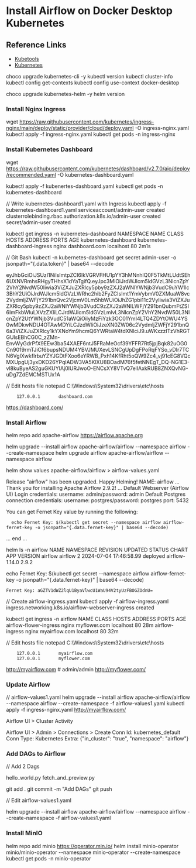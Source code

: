 # Install Airflow on Docker Desktop Kubernetes

## Reference Links

- [Kubetools](https://collabnix.github.io/kubetools/)
- [Kubernetes](https://kubernetes.io/docs/tasks/tools/)

choco upgrade kubernetes-cli -y
kubectl version
kubectl cluster-info
kubectl config get-contexts
kubectl config use-context docker-desktop

choco upgrade kubernetes-helm -y
helm version

### Install Nginx Ingress

wget https://raw.githubusercontent.com/kubernetes/ingress-nginx/main/deploy/static/provider/cloud/deploy.yaml -O ingress-nginx.yaml
kubectl apply -f ingress-nginx.yaml
kubectl get pods -n ingress-nginx

### Install Kubernetes Dashboard

wget https://raw.githubusercontent.com/kubernetes/dashboard/v2.7.0/aio/deploy/recommended.yaml -O kubernetes-dashboard.yaml

kubectl apply -f kubenertes-dashboard.yaml
kubectl get pods -n kubernetes-dashboard

// Write kubernetes-dashboard1.yaml with Ingress
kubectl apply -f kubernetes-dashboard1.yaml
    serviceaccount/admin-user created
    clusterrolebinding.rbac.authorization.k8s.io/admin-user created
    secret/admin-user created

kubectl get ingress -n kubernetes-dashboard
    NAMESPACE              NAME                           CLASS   HOSTS           ADDRESS     PORTS   AGE
    kubernetes-dashboard   kubernetes-dashboard-ingress   nginx   dashboard.com   localhost   80      2m1s

// Git Bash
kubectl -n kubernetes-dashboard get secret admin-user -o jsonpath="{.data.token}" | base64 --decode

eyJhbGciOiJSUzI1NiIsImtpZCI6IkVGRVFHU1pYY3hMNnhlQ0F5TkMtLUdtSEh6UXNVRmhsRHgyTHhsX1dYaTgifQ.eyJpc3MiOiJrdWJlcm5ldGVzL3NlcnZpY2VhY2NvdW50Iiwia3ViZXJuZXRlcy5pby9zZXJ2aWNlYWNjb3VudC9uYW1lc3BhY2UiOiJrdWJlcm5ldGVzLWRhc2hib2FyZCIsImt1YmVybmV0ZXMuaW8vc2VydmljZWFjY291bnQvc2VjcmV0Lm5hbWUiOiJhZG1pbi11c2VyIiwia3ViZXJuZXRlcy5pby9zZXJ2aWNlYWNjb3VudC9zZXJ2aWNlLWFjY291bnQubmFtZSI6ImFkbWluLXVzZXIiLCJrdWJlcm5ldGVzLmlvL3NlcnZpY2VhY2NvdW50L3NlcnZpY2UtYWNjb3VudC51aWQiOiIyMzFiYzk3OC01YmI4LTQ4ZDYtOWU4YS0wMDkwNDU4OTAwMDYiLCJzdWIiOiJzeXN0ZW06c2VydmljZWFjY291bnQ6a3ViZXJuZXRlcy1kYXNoYm9hcmQ6YWRtaW4tdXNlciJ9.uWKxzzITzVhRGTGUlsEBhCG0C_zZMn-EnvWyGdrPfX9EEw3ba54XAEF6ntJ5FRaMeOcf39YFFR7Rt5jpjBqk82uOG0Cn9019rmTJiCf6bupsNDUM4YBVJMUXevLSNCgUpDgFPoRqFYSo_vDIr7TCN6VgIXwkfIrbuYZYJGDtFXoo6eYRWB_Pxh14KfRht5oQW9Zc4_vj91cEG8VQcMXUpgUj3yxDKD26YPqlADW3VA5KlXU8BOadM76f5fetNNEgT_DQ-NG1E3-vl8kuByeAS2guGKUYIAj0IURJwoO-ENCsXY8VTvQ7elIAxkRUB8ZNXQvNG-uDg7ZdEMCMSTUx1A

// Edit hosts file
notepad C:\Windows\System32\drivers\etc\hosts

        127.0.0.1       dashboard.com

<https://dashboard.com/>

### Install Airflow

helm repo add apache-airflow https://airflow.apache.org

helm upgrade --install airflow apache-airflow/airflow --namespace airflow --create-namespace
helm upgrade airflow apache-airflow/airflow --namespace airflow

helm show values apache-airflow/airflow > airflow-values.yaml

  Release "airflow" has been upgraded. Happy Helming!
  NAME: airflow
  ...
  Thank you for installing Apache Airflow 2.9.2!
  ...
  Default Webserver (Airflow UI) Login credentials:
      username: admin/password: admin
  Default Postgres connection credentials:
      username: postgres/password: postgres
      port: 5432

  You can get Fernet Key value by running the following:

      echo Fernet Key: $(kubectl get secret --namespace airflow airflow-fernet-key -o jsonpath="{.data.fernet-key}" | base64 --decode)
  ... end ...

helm ls -n airflow
    NAME    NAMESPACE       REVISION        UPDATED                  STATUS          CHART           APP VERSION
    airflow airflow         2               2024-07-04 17:46:58.99   deployed        airflow-1.14.0  2.9.2

echo Fernet Key: $(kubectl get secret --namespace airflow airflow-fernet-key -o jsonpath="{.data.fernet-key}" | base64 --decode)

    Fernet Key: aGZTV1dWZ2lqU1ByaVlwcU1WaU94V2tyUzFBOGZOdnU=

// Create airflow-ingress.yaml
kubectl apply -f airflow-ingress.yaml
    ingress.networking.k8s.io/airflow-webserver-ingress created

kubectl get ingress -n airflow
    NAME                     CLASS   HOSTS           ADDRESS     PORTS   AGE
    airflow-flower-ingress   nginx   myflower.com    localhost   80      28m
    airflow-ingress          nginx   myairflow.com   localhost   80      32m

// Edit hosts file
notepad C:\Windows\System32\drivers\etc\hosts

        127.0.0.1       myairflow.com
        127.0.0.1       myflower.com

<http://myairflow.com> # admin/admin
<http://myflower.com/>

### Update Airflow

// airflow-values1.yaml
helm upgrade --install airflow apache-airflow/airflow --namespace airflow --create-namespace -f airflow-values1.yaml
kubectl apply -f ingress-nginx.yaml
<http://myairflow.com/>

Airflow UI > Cluster Activity

Airflow UI > Admin > Connections > Create
    Conn Id: kubernetes_default
    Conn Type: Kubernetes
    Extra: {"in_cluster": "true", "namespace": "airflow"}

### Add DAGs to Airflow

// Add 2 Dags

hello_world.py
fetch_and_preview.py

git add .
git commit -m "Add DAGs"
git push

// Edit airflow-values1.yaml

helm upgrade --install airflow apache-airflow/airflow --namespace airflow --create-namespace -f airflow-values1.yaml

### Install MinIO

helm repo add minio https://operator.min.io/
helm install minio-operator minio/minio-operator --namespace minio-operator --create-namespace
kubectl get pods -n minio-operator

